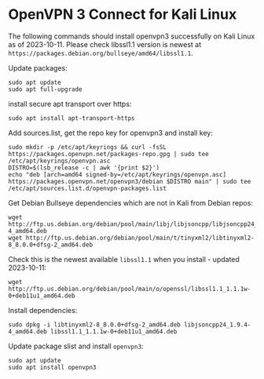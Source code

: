 # OpenVPN 3 Connect for Kali Linux

The following commands should install openvpn3 successfully on Kali Linux as of 2023-10-11.
Please check libssl1.1 version is newest at `https://packages.debian.org/bullseye/amd64/libssl1.1`.

Update packages:

```shell
sudo apt update
sudo apt full-upgrade
```

install secure apt transport over https:

```shell
sudo apt install apt-transport-https
```

Add sources.list, get the repo key for openvpn3 and install key:

```shell
sudo mkdir -p /etc/apt/keyrings && curl -fsSL https://packages.openvpn.net/packages-repo.gpg | sudo tee /etc/apt/keyrings/openvpn.asc
DISTRO=$(lsb_release -c | awk '{print $2}')
echo "deb [arch=amd64 signed-by=/etc/apt/keyrings/openvpn.asc] https://packages.openvpn.net/openvpn3/debian $DISTRO main" | sudo tee /etc/apt/sources.list.d/openvpn-packages.list
```

Get Debian Bullseye dependencies which are not in Kali from Debian repos:

```shell
wget http://ftp.us.debian.org/debian/pool/main/libj/libjsoncpp/libjsoncpp24_1.9.4-4_amd64.deb
wget http://ftp.us.debian.org/debian/pool/main/t/tinyxml2/libtinyxml2-8_8.0.0+dfsg-2_amd64.deb
```

Check this is the newest available `libssl1.1` when you install - updated 2023-10-11:

```shell
wget http://ftp.us.debian.org/debian/pool/main/o/openssl/libssl1.1_1.1.1w-0+deb11u1_amd64.deb
```

Install dependencies:

```shell
sudo dpkg -i libtinyxml2-8_8.0.0+dfsg-2_amd64.deb libjsoncpp24_1.9.4-4_amd64.deb libssl1.1_1.1.1w-0+deb11u1_amd64.deb
```

Update package slist and install `openvpn3`:

```shell
sudo apt update
sudo apt install openvpn3
```